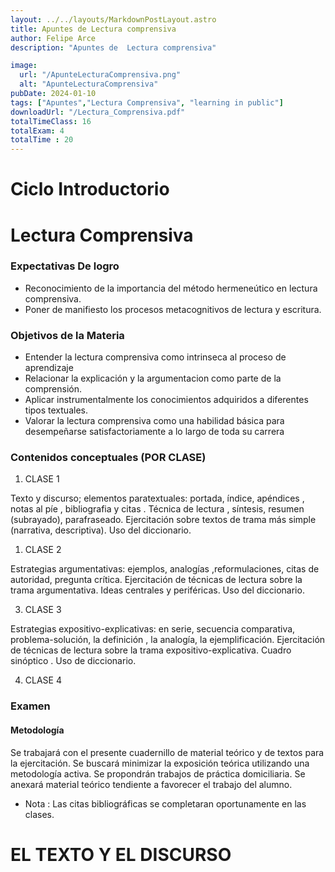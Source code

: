 ```yaml
---
layout: ../../layouts/MarkdownPostLayout.astro
title: Apuntes de Lectura comprensiva
author: Felipe Arce
description: "Apuntes de  Lectura comprensiva"

image:
  url: "/ApunteLecturaComprensiva.png"
  alt: "ApunteLecturaComprensiva"
pubDate: 2024-01-10
tags: ["Apuntes","Lectura Comprensiva", "learning in public"]
downloadUrl: "/Lectura_Comprensiva.pdf"
totalTimeClass: 16
totalExam: 4 
totalTime : 20
---
```


# Ciclo Introductorio

# Lectura Comprensiva

### Expectativas De logro
- Reconocimiento de la importancia del método hermeneútico en lectura comprensiva.
- Poner de manifiesto los procesos metacognitivos de lectura y escritura.

### Objetivos de la Materia 

- Entender la lectura comprensiva como intrinseca al proceso de aprendizaje
- Relacionar la explicación y la argumentacion como parte de la comprensión.
- Aplicar instrumentalmente los conocimientos adquiridos a diferentes tipos textuales.
- Valorar la lectura comprensiva como una habilidad básica para desempeñarse satisfactoriamente a lo largo de toda su carrera 

### Contenidos conceptuales (POR CLASE)

1. CLASE 1

Texto y discurso; elementos paratextuales: portada, índice, apéndices , notas al píe , bibliografia y citas . Técnica de lectura , síntesis, resumen (subrayado), parafraseado. Ejercitación sobre textos de trama más simple (narrativa, descriptiva). Uso del diccionario.

1. CLASE 2

Estrategias argumentativas: ejemplos, analogías ,reformulaciones, citas de autoridad, pregunta crítica. 
Ejercitación de técnicas de lectura sobre la trama argumentativa. Ideas centrales y periféricas. Uso del diccionario.

3. CLASE 3

Estrategias expositivo-explicativas: en serie, secuencia comparativa, problema-solución, la definición , la analogía, la ejemplificación. Ejercitación de técnicas de lectura sobre la trama expositivo-explicativa. Cuadro sinóptico . Uso de diccionario.

4. CLASE 4 

### Examen

#### Metodología 

Se trabajará con el presente cuadernillo de material teórico y de textos para la ejercitación. Se buscará minimizar la exposición teórica utilizando una metodología activa. Se propondrán trabajos de práctica domiciliaria. Se anexará material teórico tendiente a favorecer el trabajo del alumno.

- Nota : Las citas bibliográficas se completaran oportunamente en las clases.

# EL TEXTO Y EL DISCURSO

